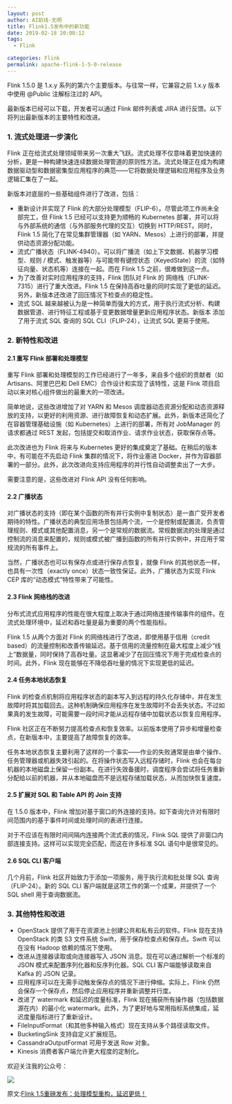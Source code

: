 ```yaml
---
layout: post
author: AI前线-无明
title: Flink1.5发布中的新功能
date: 2019-02-18 20:08:12
tags:
  - Flink

categories: Flink
permalink: apache-flink-1-5-0-release
---
```


Flink 1.5.0 是 1.x.y 系列的第六个主要版本。与往常一样，它兼容之前 1.x.y 版本中使用 @Public 注解标注过的 API。

最新版本已经可以下载，开发者可以通过 Flink 邮件列表或 JIRA 进行反馈。以下将列出最新版本的主要特性和改进。

### 1. 流式处理进一步演化

Flink 正在给流式处理领域带来另一次重大飞跃。流式处理不仅意味着更加快速的分析，更是一种构建快速连续数据处理管道的原则性方法。流式处理正在成为构建数据驱动型和数据密集型应用程序的典范——它将数据处理逻辑和应用程序及业务逻辑汇集在了一起。

新版本对底层的一些基础组件进行了改进，包括：
- 重新设计并实现了 Flink 的大部分处理模型（FLIP-6）。尽管此项工作尚未全部完工，但 Flink 1.5 已经可以支持更为顺畅的 Kubernetes 部署，并可以将与外部系统的通信（与外部服务代理的交互）切换到 HTTP/REST。同时，Flink 1.5 简化了在常见集群管理器（如 YARN、Mesos）上进行的部署，并提供动态资源分配功能。
- 流式广播状态（FLINK-4940）。可以将广播流（如上下文数据、机器学习模型、规则 / 模式、触发器等）与可能带有键控状态（KeyedState）的流（如特征向量、状态机等）连接在一起。而在 Flink 1.5 之前，很难做到这一点。
- 为了改善对实时应用程序的支持，Flink 团队对 Flink 的 网络栈（FLINK-7315）进行了重大改进。Flink 1.5 在保持高吞吐量的同时实现了更低的延迟。另外，新版本还改进了回压情况下检查点的稳定性。
- 流式 SQL 越来越被认为是一种简单而强大的方式，用于执行流式分析、构建数据管道、进行特征工程或基于变更数据增量更新应用程序状态。新版本 添加了用于流式 SQL 查询的 SQL CLI（FLIP-24），让流式 SQL 更易于使用。

### 2. 新特性和改进

#### 2.1 重写 Flink 部署和处理模型

重写 Flink 部署和处理模型的工作已经进行了一年多，来自多个组织的贡献者（如 Artisans、阿里巴巴和 Dell EMC）合作设计和实现了该特性，这是 Flink 项目启动以来对核心组件做出的最重大的一项改进。

简单地说，这些改进增加了对 YARN 和 Mesos 调度器动态资源分配和动态资源释放的支持，以更好的利用资源、进行故障恢复和动态扩展。此外，新版本还简化了在容器管理基础设施（如 Kubernetes）上进行的部署，所有对 JobManager 的请求都通过 REST 发起，包括提交和取消作业、请求作业状态，获取保存点等。

此次改进也为 Flink 将来与 Kubernetes 更好的集成奠定了基础。在稍后的版本中，有可能在不先启动 Flink 集群的情况下，将作业塞进 Docker，并作为容器部署的一部分。此外，此次改进向支持应用程序的并行性自动调整卖出了一大步。

需要注意的是，这些改进对 Flink API 没有任何影响。

#### 2.2 广播状态

对广播状态的支持（即在某个函数的所有并行实例中复制状态）是一直广受开发者期待的特性。广播状态的典型应用场景包括两个流，一个是控制或配置流，负责管理规则、模式或其他配置消息，另一个是常规的数据流。常规数据流的处理是通过控制流的消息来配置的，规则或模式被广播到函数的所有并行实例中，并应用于常规流的所有事件上。

当然，广播状态也可以有保存点或进行保存点恢复，就像 Flink 的其他状态一样，也具有一次性（exactly once）状态一致性保证。此外，广播状态为实现 Flink CEP 库的“动态模式”特性带来了可能性。

#### 2.3 Flink 网络栈的改进

分布式流式应用程序的性能在很大程度上取决于通过网络连接传输事件的组件。在流式处理环境中，延迟和吞吐量是最为重要的两个性能指标。

Flink 1.5 从两个方面对 Flink 的网络栈进行了改进，即使用基于信用（credit based）的流量控制和改善传输延迟。基于信用的流量控制在最大程度上减少“线上”数据量，同时保持了高吞吐量。这显著减少了在回压情况下用于完成检查点的时间。此外，Flink 现在能够在不降低吞吐量的情况下实现更低的延迟。

#### 2.4 任务本地状态恢复

Flink 的检查点机制将应用程序状态的副本写入到远程的持久化存储中，并在发生故障时将其加载回去。这种机制确保应用程序在发生故障时不会丢失状态。不过如果真的发生故障，可能需要一段时间才能从远程存储中加载状态以恢复应用程序。

Flink 社区正在不断努力提高检查点和恢复效率。以前版本使用了异步和增量检查点，在新版本中，主要提高了故障恢复的效率。

任务本地状态恢复主要利用了这样的一个事实——作业的失败通常是由单个操作、任务管理器或机器失效引起的。在将操作状态写入远程存储时，Flink 也会在每台机器的本地磁盘上保留一份副本。在进行失效备援时，调度程序会尝试将任务重新分配给以前的机器，并从本地磁盘而不是远程存储加载状态，从而加快恢复速度。

#### 2.5 扩展对 SQL 和 Table API 的 Join 支持

在 1.5.0 版本中，Flink 增加对基于窗口的外连接的支持。如下查询允许对有限时间范围内的基于事件时间或处理时间的表进行连接。
![]()

对于不应该在有限时间间隔内连接两个流式表的情况，Flink SQL 提供了非窗口内部连接支持。这样可以实现完全匹配，而这在许多标准 SQL 语句中是很常见的。
![]()

#### 2.6 SQL CLI 客户端

几个月前，Flink 社区开始致力于添加一项服务，用于执行流和批处理 SQL 查询（FLIP-24）。新的 SQL CLI 客户端就是这项工作的第一个成果，并提供了一个 SQL shell 用于查询数据流。

### 3. 其他特性和改进

- OpenStack 提供了用于在资源池上创建公共和私有云的软件。Flink 现在支持 OpenStack 的类 S3 文件系统 Swift，用于保存检查点和保存点。Swift 可以在没有 Hadoop 依赖的情况下使用。
- 改进从连接器读取或向连接器写入 JSON 消息。现在可以通过解析一个标准的 JSON 模式来配置序列化器和反序列化器。SQL CLI 客户端能够读取来自 Kafka 的 JSON 记录。
- 应用程序可以在无需手动触发保存点的情况下进行伸缩。实际上，Flink 仍然会保存一个保存点，然后停止应用程序并重新调整并行度。
- 改进了 watermark 和延迟的度量标准，Flink 现在捕获所有操作器（包括数据源在内）的最小化 watermark。此外，为了更好地与常用指标系统集成，延迟度量指标进行了重新设计。
- FileInputFormat（和其他多种输入格式）现在支持从多个路径读取文件。
- BucketingSink 支持自定义扩展规范。
- CassandraOutputFormat 可用于发送 Row 对象。
- Kinesis 消费者客户端允许更大程度的定制化。

欢迎关注我的公众号：

![](https://github.com/sjf0115/PubLearnNotes/blob/master/image/Other/%E5%85%AC%E4%BC%97%E5%8F%B7.jpg?raw=true)

原文:[Flink 1.5重磅发布：处理模型重构，延迟更低！](https://mp.weixin.qq.com/s?__biz=MzU1NDA4NjU2MA==&mid=2247490595&idx=1&sn=a12fb6046443d721df1bb49494178f5d&chksm=fbe9a5eccc9e2cfa58a56a45ea60528dd9742266857572a8900f4cdfede13f22cce18022e55a&scene=27#wechat_redirect)
